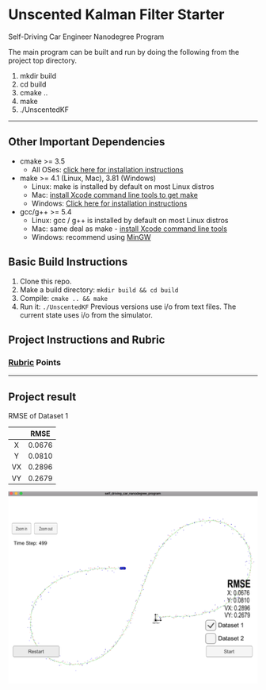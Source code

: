 # Unscented Kalman Filter  Starter
Self-Driving Car Engineer Nanodegree Program

[//]: # (Image References)
[image1]: ./result/result.png

The main program can be built and run by doing the following from the project top directory.

1. mkdir build
2. cd build
3. cmake ..
4. make
5. ./UnscentedKF

---

## Other Important Dependencies
* cmake >= 3.5
  * All OSes: [click here for installation instructions](https://cmake.org/install/)
* make >= 4.1 (Linux, Mac), 3.81 (Windows)
  * Linux: make is installed by default on most Linux distros
  * Mac: [install Xcode command line tools to get make](https://developer.apple.com/xcode/features/)
  * Windows: [Click here for installation instructions](http://gnuwin32.sourceforge.net/packages/make.htm)
* gcc/g++ >= 5.4
  * Linux: gcc / g++ is installed by default on most Linux distros
  * Mac: same deal as make - [install Xcode command line tools](https://developer.apple.com/xcode/features/)
  * Windows: recommend using [MinGW](http://www.mingw.org/)

## Basic Build Instructions

1. Clone this repo.
2. Make a build directory: `mkdir build && cd build`
3. Compile: `cmake .. && make`
4. Run it: `./UnscentedKF` Previous versions use i/o from text files.  The current state uses i/o
from the simulator.

## Project Instructions and Rubric

### [Rubric](https://review.udacity.com/#!/rubrics/783/view) Points

---

## Project result

RMSE of Dataset 1

|   | RMSE 
|:---:|:-----------:|
| X		| 0.0676
| Y		| 0.0810
| VX		| 0.2896
| VY		| 0.2679

![alt text][image1]

